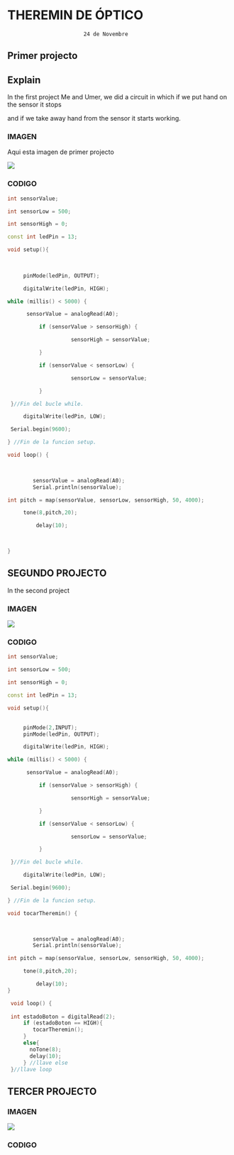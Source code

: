 # THEREMIN DE ÓPTICO
                            24 de Novembre
## Primer projecto

## Explain


In the first project Me and Umer, we did a circuit in which if we put hand on the sensor it stops 

and if we take away hand from the sensor it starts working.

### IMAGEN

Aqui esta imagen de primer projecto

![](https://github.com/Hanzla55/Arduino/blob/main/therminal%202(1).jpg?raw=true)

### CODIGO

``` C++
int sensorValue;

int sensorLow = 500;

int sensorHigh = 0;

const int ledPin = 13;

void setup(){

 
    
     pinMode(ledPin, OUTPUT);

     digitalWrite(ledPin, HIGH);

while (millis() < 5000) {

      sensorValue = analogRead(A0);

          if (sensorValue > sensorHigh) {

                    sensorHigh = sensorValue;

          }

          if (sensorValue < sensorLow) {

                    sensorLow = sensorValue;

          }

 }//Fin del bucle while.

     digitalWrite(ledPin, LOW);

 Serial.begin(9600);

} //Fin de la funcion setup.

void loop() {

 

        sensorValue = analogRead(A0);
        Serial.println(sensorValue);

int pitch = map(sensorValue, sensorLow, sensorHigh, 50, 4000);

     tone(8,pitch,20);

         delay(10);

 

}
```








## SEGUNDO PROJECTO


In the second project 


### IMAGEN

![](https://github.com/Hanzla55/Arduino/blob/main/therminal%202.jpg?raw=true)




### CODIGO

``` C++
int sensorValue;

int sensorLow = 500;

int sensorHigh = 0;

const int ledPin = 13;

void setup(){

 
     pinMode(2,INPUT);
     pinMode(ledPin, OUTPUT);

     digitalWrite(ledPin, HIGH);

while (millis() < 5000) {

      sensorValue = analogRead(A0);

          if (sensorValue > sensorHigh) {

                    sensorHigh = sensorValue;

          }

          if (sensorValue < sensorLow) {

                    sensorLow = sensorValue;

          }

 }//Fin del bucle while.

     digitalWrite(ledPin, LOW);

 Serial.begin(9600);

} //Fin de la funcion setup.

void tocarTheremin() {

 

        sensorValue = analogRead(A0);
        Serial.println(sensorValue);

int pitch = map(sensorValue, sensorLow, sensorHigh, 50, 4000);

     tone(8,pitch,20);

         delay(10);
}

 void loop() {
  
 int estadoBoton = digitalRead(2);
     if (estadoBoton == HIGH){
        tocarTheremin();
     }
     else{
       noTone(8);
       delay(10);
     } //llave else
 }//llave loop
 ```





## TERCER PROJECTO



### IMAGEN
![](https://github.com/Hanzla55/Arduino/blob/main/therminal%203.jpg?raw=true)



### CODIGO
